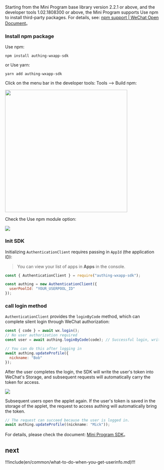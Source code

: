 <IntegrationDetailCard title="Start developing access">

Starting from the Mini Program base library version 2.2.1 or above, and the developer tools 1.02.1808300 or above, the Mini Program supports Use npm to install third-party packages. For details, see: [npm support | WeChat Open Document](https://developers.weixin.qq.com/miniprogram/en/dev/devtools/npm.html)。

### Install npm package

Use npm:

```
npm install authing-wxapp-sdk
```

or Use yarn:

```
yarn add authing-wxapp-sdk
```

Click on the menu bar in the developer tools: Tools --> Build npm:

<img src="~@imagesEnUs/connections/wechatMini_1.png" height="400px">

Check the Use npm module option:

![](~@imagesEnUs/connections/wechatMini_2.png)

### Init SDK

Initializing `AuthenticationClient` requires passing in `AppId` (the application ID):

> You can view your list of apps in **Apps** in the console.

```javascript
const { AuthenticationClient } = require("authing-wxapp-sdk");

const authing = new AuthenticationClient({
  userPoolId: "YOUR_USERPOOL_ID"
});
```

### call login method

`AuthenticationClient` provides the `loginByCode` method, which can complete silent login through WeChat authorization:

```javascript
const { code } = await wx.login();
// No user authorization required
const user = await authing.loginByCode(code); // Successful login, write token to WeChat Storage

// You can do this after logging in
await authing.updateProfile({
  nickname: "Bob"
});
```

After the user completes the login, the SDK will write the user's token into WeChat's Storage, and subsequent requests will automatically carry the token for access.

![](~@imagesZhCn/reference/20201112165637.png)

Subsequent users open the applet again. If the user's token is saved in the storage of the applet, the request to access authing will automatically bring the token.

```javascript
// The request can succeed because the user is logged in.
await authing.updateProfile((nickname: "Mick"));
```

For details, please check the document: [Mini Program SDK](/reference/sdk-for-wxapp.md)。

## next

!!!include(en/common/what-to-do-when-you-get-userinfo.md)!!!

</IntegrationDetailCard>
